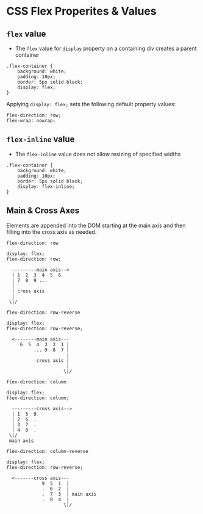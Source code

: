 # CSS Flex Properites & Values

## ```flex``` value
* The ```flex``` value for ```display``` property on a containing div creates a parent container
```
.flex-container {
    background: white;
    padding: 10px;
    border: 5px solid black;    
    display: flex;
}
```
Applying ```display: flex;``` sets the following default property values:
```
flex-direction: row;
flex-wrap: nowrap;
``` 
## ```flex-inline``` value
* The ```flex-inline``` value does not allow resizing of specified widths
```
.flex-container {
    background: white;
    padding: 10px;
    border: 5px solid black;    
    display: flex-inline;
}
```

## Main & Cross Axes
Elements are appended into the DOM starting at the main axis and then filling into the cross axis as needed.

```flex-direction: row```

```
display: flex;
flex-direction: row;

  ---------main axis-->
  | 1  2  3  4  5  6 
  | 7  8  9 ...
  |
  | cross axis
  |
 \|/

```
```flex-direction: row-reverse```
```
display: flex;
flex-direction: row-reverse;

  <--------main axis---
     6  5  4  3  2  1 |
          ... 9  8  7 |
                      |
           cross axis |
                      |
                     \|/

```

```flex-direction: column```

```
display: flex;
flex-direction: column;

  ---------cross axis-->
  | 1  5  9 
  | 2  6  .
  | 3  7  .
  | 4  8  .
 \|/
 main axis
```
```flex-direction: column-reverse```
```
display: flex;
flex-direction: row-reverse;

  <-------cross axis---
             9  5  1  |
             .  6  2  |
             .  7  3  | main axis
             .  8  4  | 
                     \|/
```
